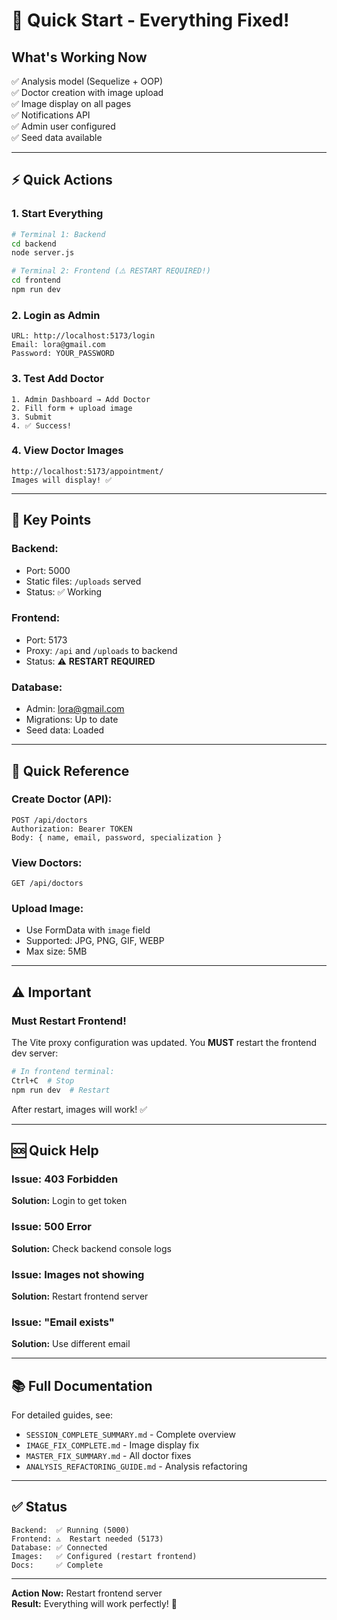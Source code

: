 # 🚀 Quick Start - Everything Fixed!

## What's Working Now

✅ Analysis model (Sequelize + OOP)  
✅ Doctor creation with image upload  
✅ Image display on all pages  
✅ Notifications API  
✅ Admin user configured  
✅ Seed data available  

---

## ⚡ Quick Actions

### 1. Start Everything

```bash
# Terminal 1: Backend
cd backend
node server.js

# Terminal 2: Frontend (⚠️ RESTART REQUIRED!)
cd frontend
npm run dev
```

### 2. Login as Admin

```
URL: http://localhost:5173/login
Email: lora@gmail.com
Password: YOUR_PASSWORD
```

### 3. Test Add Doctor

```
1. Admin Dashboard → Add Doctor
2. Fill form + upload image
3. Submit
4. ✅ Success!
```

### 4. View Doctor Images

```
http://localhost:5173/appointment/
Images will display! ✅
```

---

## 🔑 Key Points

### Backend:
- Port: 5000
- Static files: `/uploads` served
- Status: ✅ Working

### Frontend:
- Port: 5173
- Proxy: `/api` and `/uploads` to backend
- Status: ⚠️ **RESTART REQUIRED**

### Database:
- Admin: lora@gmail.com
- Migrations: Up to date
- Seed data: Loaded

---

## 📝 Quick Reference

### Create Doctor (API):
```http
POST /api/doctors
Authorization: Bearer TOKEN
Body: { name, email, password, specialization }
```

### View Doctors:
```http
GET /api/doctors
```

### Upload Image:
- Use FormData with `image` field
- Supported: JPG, PNG, GIF, WEBP
- Max size: 5MB

---

## ⚠️ Important

### Must Restart Frontend!

The Vite proxy configuration was updated. You **MUST** restart the frontend dev server:

```bash
# In frontend terminal:
Ctrl+C  # Stop
npm run dev  # Restart
```

After restart, images will work! ✅

---

## 🆘 Quick Help

### Issue: 403 Forbidden
**Solution:** Login to get token

### Issue: 500 Error
**Solution:** Check backend console logs

### Issue: Images not showing
**Solution:** Restart frontend server

### Issue: "Email exists"
**Solution:** Use different email

---

## 📚 Full Documentation

For detailed guides, see:
- `SESSION_COMPLETE_SUMMARY.md` - Complete overview
- `IMAGE_FIX_COMPLETE.md` - Image display fix
- `MASTER_FIX_SUMMARY.md` - All doctor fixes
- `ANALYSIS_REFACTORING_GUIDE.md` - Analysis refactoring

---

## ✅ Status

```
Backend:  ✅ Running (5000)
Frontend: ⚠️  Restart needed (5173)
Database: ✅ Connected
Images:   ✅ Configured (restart frontend)
Docs:     ✅ Complete
```

---

**Action Now:** Restart frontend server  
**Result:** Everything will work perfectly! 🎉


